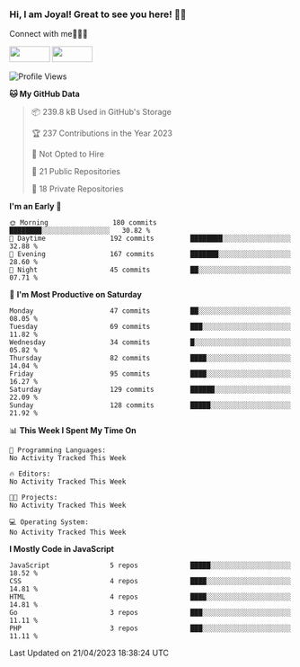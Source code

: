 ### Hi, I am Joyal! Great to see you here! 👨‍💻

Connect with me🧑🏼‍💻

[<img src="https://img.shields.io/badge/--twitter?label=Twitter&logo=Twitter&style=social"  width="72px" height="28px">](https://twitter.com/joyalDev) [<img src="https://img.shields.io/badge/--linkedin?label=LinkedIn&logo=LinkedIn&style=social"  width="72px" height="28px">](https://www.linkedin.com/in/joyal-raphel-588760191/)



<!--START_SECTION:waka-->
![Profile Views](http://img.shields.io/badge/Profile%20Views-0-blue)

**🐱 My GitHub Data** 

> 📦 239.8 kB Used in GitHub's Storage 
 > 
> 🏆 237 Contributions in the Year 2023
 > 
> 🚫 Not Opted to Hire
 > 
> 📜 21 Public Repositories 
 > 
> 🔑 18 Private Repositories 
 > 
**I'm an Early 🐤** 

```text
🌞 Morning                180 commits         ████████░░░░░░░░░░░░░░░░░   30.82 % 
🌆 Daytime                192 commits         ████████░░░░░░░░░░░░░░░░░   32.88 % 
🌃 Evening                167 commits         ███████░░░░░░░░░░░░░░░░░░   28.60 % 
🌙 Night                  45 commits          ██░░░░░░░░░░░░░░░░░░░░░░░   07.71 % 
```
📅 **I'm Most Productive on Saturday** 

```text
Monday                   47 commits          ██░░░░░░░░░░░░░░░░░░░░░░░   08.05 % 
Tuesday                  69 commits          ███░░░░░░░░░░░░░░░░░░░░░░   11.82 % 
Wednesday                34 commits          █░░░░░░░░░░░░░░░░░░░░░░░░   05.82 % 
Thursday                 82 commits          ████░░░░░░░░░░░░░░░░░░░░░   14.04 % 
Friday                   95 commits          ████░░░░░░░░░░░░░░░░░░░░░   16.27 % 
Saturday                 129 commits         ██████░░░░░░░░░░░░░░░░░░░   22.09 % 
Sunday                   128 commits         █████░░░░░░░░░░░░░░░░░░░░   21.92 % 
```


📊 **This Week I Spent My Time On** 

```text
💬 Programming Languages: 
No Activity Tracked This Week

🔥 Editors: 
No Activity Tracked This Week

🐱‍💻 Projects: 
No Activity Tracked This Week

💻 Operating System: 
No Activity Tracked This Week
```

**I Mostly Code in JavaScript** 

```text
JavaScript               5 repos             █████░░░░░░░░░░░░░░░░░░░░   18.52 % 
CSS                      4 repos             ████░░░░░░░░░░░░░░░░░░░░░   14.81 % 
HTML                     4 repos             ████░░░░░░░░░░░░░░░░░░░░░   14.81 % 
Go                       3 repos             ███░░░░░░░░░░░░░░░░░░░░░░   11.11 % 
PHP                      3 repos             ███░░░░░░░░░░░░░░░░░░░░░░   11.11 % 
```




 Last Updated on 21/04/2023 18:38:24 UTC
<!--END_SECTION:waka-->
